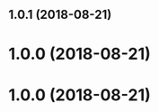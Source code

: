 <a name="1.0.1"></a>
## 1.0.1 (2018-08-21)



<a name="1.0.0"></a>
# 1.0.0 (2018-08-21)



<a name="1.0.0"></a>
# 1.0.0 (2018-08-21)



